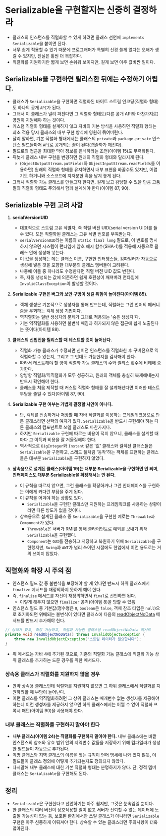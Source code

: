 # Serializable을 구현할지는 신중히 결정하라

* 클래스의 인스턴스를 직렬화할 수 있게 하려면 클래스 선언에 `implements Serializable`을 붙이면 된다.
* 너무 쉽게 적용할 수 있기 때문에 프로그래머가 특별히 신경 쓸게 없다는 오해가 생길 수 있지만, 진실은 휠씬 더 복잡하다.
* 직렬화를 지원하기란 짧게 보면 손쉬워 보이지만, 길게 보면 아주 값비싼 일이다.

## Serializable을 구현하면 릴리스한 뒤에는 수정하기 어렵다.

* 클래스가 `Serializable`을 구현하면 직렬화된 바이트 스트림 인코딩(직렬화 형태)도 하나의 공개 `API`가 된다.
* 그래서 이 클래스가 널리 퍼진다면 그 직렬화 형태도(다른 공개 API와 마찬가지로) 영원히 지원해야 하는 것이다.
* 커스텀 직렬화 형태를 설계하지 않고 자바의 기본 방식을 사용하면 직렬화 형태는 최소 적용 당시 클래스의 내부 구현 방식에 영원히 묶여버린다.
* 달리 말하면, 기본 직렬화 형태에서는 클래스의 `private`과 `package-private` 인스턴스 필드들마저 `API`로 공개되는 꼴이 된다(캡슐화가 깨진다).
* 필드로의 접근을 최대한 막아 정보를 은닉하라는 조언(아이템 15)도 무력화된다.
* 뒤늦게 클래스 내부 구현을 변경하면 원래의 직렬화 형태와 달라지게 된다.
  * (`ObjectOutputStream.putFields`와 `ObjectInputStream.readFields`를 이용하면) 원래의 직렬화 형태를 유지하면서 내부 표현을 바꿀수도 있지만,
   어렵기도 하거니와 소스코드에 지저분한 혹을 남겨 놓게 된다.
* 그러니 직렬화 가능 클래스를 만들고자 한다면, 길게 보고 감당할 수 있을 만큼 고품질의 직렬화 형태도 주의해서 함께 설계해야 한다(아이템 87, 90).

## Serializable 구현 고려 사항

1. **serialVersionUID**

   * 대표적으로 스트림 고유 식별자, 즉 직렬 버전 UID(serial version UID)를 들 수 있다. 모든 직렬화된 클래스는 고유 식별 번호를 부여받는다.
   * `serialVersionUID`라는 이름의 `static final long` 필드로, 이 번호를 명시하지 않으면 시스템이 런타임에 암호 해시 함수(SHA-1)를 적용해 자동으로
    클래스 안에 생성해 넣는다.
   * 이 값을 생성하는 데는 클래스 이름, 구현한 인터펭스들, 컴파일러가 자동으로 생성해 넣은 것을 포함한 대부분의 클래스 멤버들이 고려된다.
   * 나중에 이들 중 하나라도 수정한다면 직렬 버전 UID 값도 변한다.
   * 즉, 자동 생성되는 값에 의존하면 쉽게 호환성이 깨져버려 런타임에 `InvalidClassException`이 발생할 것이다.


2. **Serializable 구현은 버그와 보안 구멍이 생길 위험이 높아진다(아이템 85).**

   * 객체 생성은 기본적으로 생성자를 통해 만드는데, 직렬화는 그런 언어의 메커니즘을 우회하는 객체 생성 기법이다.
   * 역직렬화는 일반 생성자의 문제가 그대로 적용되는 '숨은 생성자'다.
   * 기본 역직렬화를 사용하면 불변식 깨짐과 허가되지 않은 접근에 쉽게 노출된다는 뜻이다(아이템 88).


3. **클래스의 신법전을 릴리스할 때 테스트할 것이 늘어난다.**

   * 직렬화 가능 클래스가 수정되면 신버전 인스턴스를 직렬화한 후 구버전으로 역직렬화할 수 있는지, 그리고 그 반대도 가능한지를 검사해야 한다.
   * 따라서 테스트해야 할 양이 직렬화 가능 클래스의 수와 릴리스 횟수에 비례해 증가한다.
   * 양뱡향 직렬화/역직렬화가 모두 성공하고, 원래의 객체를 충실히 복제해내는지 반드시 확인해야 한다.
   * 클래스를 처음 제작할 때 커스텀 직렬화 형태를 잘 설계해놨다면 이러한 테스트 부담을 줄일 수 있다(아이템 87, 90).


4. **Serializable 구현 여부는 가볍게 결정할 사안이 아니다.**

   * 단, 객체를 전송하거나 저장할 때 자바 직렬화를 이용하는 프레임워크용으로 만든 클래스라면 선택의 여지가 없다. `Serializable`을 반드시
    구현해야 하는 다른 클래스의 컴포넌트로 쓰일 클래스도 마찬가지다.
   * 하지만 `Serializable` 구현에 따르는 비용이 적지 않으니, 클래스를 설계할 때마다 그 이득과 비용을 잘 저울질해야 한다.
   * 역사적으로 `BigInteger`와 `Instant` 같은 '값' 클래스와 컬렉션 클래스들은 `Serializable`을 구현하고, 스레드 풀처럼 '동작'하는 객체를
    표현하는 클래스들은 대부분 `Serializable`을 구현하지 않았다.


5. **상속용으로 설계된 클래스(아이템 19)는 대부분 Serializable을 구현하면 안 되며, 인터페이스도 대부분 Serializable을 확장해서는 안 된다.**

   * 이 규칙을 따르지 않으면, 그런 클래스를 확장하거나 그런 인터페이스를 구현하는 이에게 커다란 부담을 주게 된다.
   * 이 규칙을 어겨야 하는 상황도 있다.
     * `Serializable`을 구현한 클래스만 지원하는 프레임워크를 사용하는 상황이라면 다른 방도가 없을 것이다.
   * 상속용으로 설계된 클래스 중 `Serializable`을 구현한 예로는 `Throwable`과 `Component`가 있다.
     * `Throwable`은 서버가 RMI를 통해 클라이언트로 예외를 보내기 위해 `Serializable`을 구현했다.
     * `Component`는 `GUI`를 전송하고 저장하고 복원하기 위해 `Serializable`을 구현했지만, `Swing`과 `AWT`가 널리 쓰이던 시절에도 현업에서 
      이런 용도로는 거의 쓰이지 않았다.

## 직렬화와 확장 시 주의 점

* 인스턴스 필드 값 중 불변식을 보장해야 할 게 있다면 반드시 하위 클래스에서 `finalize` 메서드를 재정의하지 못하게 해야 한다.
* 즉, `finalize` 메서드를 자신이 재정의하면서 `final`로 선언하면 된다.
  * 이렇게 해두지 않으면 `finalizer` 공격(아이템 8)을 당할 수 있음
* 인스턴스 필드 중 기본값(정수형은 `0`, `boolean`은 `false`, 객체 참조 타입은 `null`)으로 초기화되면 위배되는 불변식이 있다면 클래스에 다음의
 [readObjectNoData](https://docs.oracle.com/javase/7/docs/platform/serialization/spec/input.html#6053) 메서드를 반드시 추가해야 한다.

```java
// 상태가 있고, 확장 가능하고, 직렬화 가능한 클래스용 readObjectNoData 메서드
private void readObjectNoData() throws InvalidObjectException {
    throw new InvalidObjectException("스트림 데이터가 필요합니다");
}
```

* 위 메서드는 자바 4에 추가된 것으로, 기존의 직렬화 가능 클래스에 직렬화 가능 상위 클래스를 추가하는 드문 경우를 위한 메서드다.

### 상속용 클래스가 직렬화를 지원하지 않을 경우

* 만약 상속용 클래스인데 직렬화를 지원하지 않으면 그 하위 클래스에서 직렬화를 지원하려할 때 부담이 늘어난다.
* 이런 클래스를 역직렬화하려면 그 상위 클래스는 매개변수 없는 생성자를 제공해야 하는데 이런 생성자를 제공하지 않으면 하위 클래스에서는 어쩔 수 없이
 직렬화 프록시 패턴(아이템 90)을 사용해야 한다.

### 내부 클래스는 직렬화를 구현하지 말아야 한다

* **내부 클래스(아이템 24)는 직렬화를 구현하지 말아야 한다.** 내부 클래스에는 바깥 인스턴스의 참조와 유효 범위 안의 지역변수 값들을 저장하기 위해
 컴파일러가 생성한 필드들이 자동으로 추가된다.
* 익명 클래스와 지역 클래스의 이름을 짓는 규칙이 언어 명세에 나와 있지 않듯, 이 필드들이 클래스 정의에 어떻게 추가되는지도 정의되지 않았다.
* 다시말해 내부 클래스에 대한 기본 직렬화 형태는 분명하지가 않다. 단, 정적 멤버 클래스는 `Serializable`을 구현해도 된다.

## 정리

* `Serializable`은 구현한다고 선언하기는 아주 쉽지만, 그것은 눈속임일 뿐이다.
* 한 클래스의 여러 버전이 상호작용할 일이 없고 서버가 신뢰할 수 없는 데이터에 노출될 가능성이 없는 등, 보호된 환경에서만 쓰일 클래스가 아니라면
 `Serializable` 구현은 아주 신중하게 이뤄져야 한다. 상속할 수 있는 클래스라면 주의사항이 더욱 많아진다.
